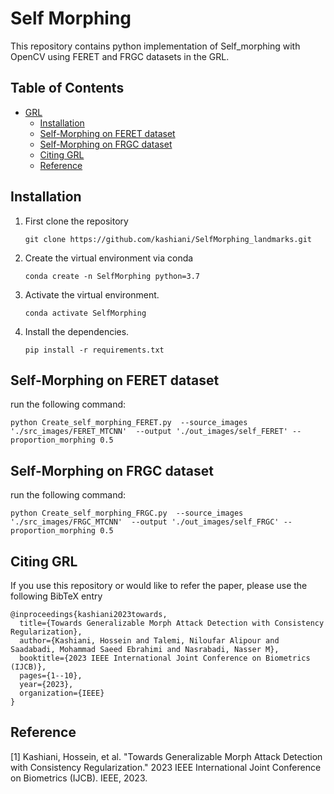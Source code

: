 # Self Morphing 

This repository contains python implementation of Self_morphing with OpenCV using FERET and FRGC datasets in the GRL.

## Table of Contents
- [GRL](#table-of-contents)
    - [Installation](#installation)
    - [Self-Morphing on FERET dataset](#self-morphing-on-feret-dataset)
    - [Self-Morphing on FRGC dataset](#self-morphing-on-frgc-dataset)
    - [Citing GRL](#citing-grl)
    - [Reference](#reference)

    



## Installation
1. First clone the repository
   ```
   git clone https://github.com/kashiani/SelfMorphing_landmarks.git
   ```
2. Create the virtual environment via conda
    ```
    conda create -n SelfMorphing python=3.7
    ```
3. Activate the virtual environment.
    ```
    conda activate SelfMorphing
    ```
4. Install the dependencies.
   ```
   pip install -r requirements.txt
   ```



## Self-Morphing on FERET dataset
run the following command:

``` 
python Create_self_morphing_FERET.py  --source_images './src_images/FERET_MTCNN'  --output './out_images/self_FERET' --proportion_morphing 0.5 
```



## Self-Morphing on FRGC dataset
run the following command:

``` 
python Create_self_morphing_FRGC.py  --source_images './src_images/FRGC_MTCNN'  --output './out_images/self_FRGC' --proportion_morphing 0.5 
```

## Citing GRL
If you use this repository or would like to refer the paper, please use the following BibTeX entry
```
@inproceedings{kashiani2023towards,
  title={Towards Generalizable Morph Attack Detection with Consistency Regularization},
  author={Kashiani, Hossein and Talemi, Niloufar Alipour and Saadabadi, Mohammad Saeed Ebrahimi and Nasrabadi, Nasser M},
  booktitle={2023 IEEE International Joint Conference on Biometrics (IJCB)},
  pages={1--10},
  year={2023},
  organization={IEEE}
}
```

## Reference
[1]  Kashiani, Hossein, et al. "Towards Generalizable Morph Attack Detection with Consistency Regularization." 2023 IEEE International Joint Conference on Biometrics (IJCB). IEEE, 2023.